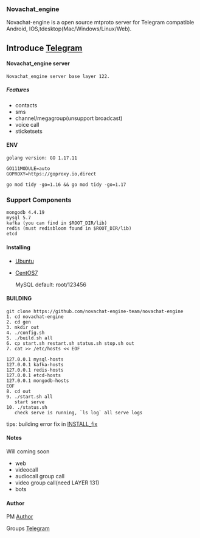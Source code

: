 
### Novachat_engine
Novachat-engine is a open source mtproto server for Telegram compatible Android, IOS,tdesktop(Mac/Windows/Linux/Web).
## Introduce [Telegram](https://telegram.org/)

#### Novachat_engine server
    Novachat_engine server base layer 122.

##### Features
- contacts
- sms
- channel/megagroup(unsupport broadcast)
- voice call
- sticketsets

#### ENV

    golang version: GO 1.17.11

    GO111MODULE=auto
    GOPROXY=https://goproxy.io,direct

    go mod tidy -go=1.16 && go mod tidy -go=1.17


### Support Components
    mongodb 4.4.19
    mysql 5.7
    kafka (you can find in $ROOT_DIR/lib)
    redis (must redisbloom found in $ROOT_DIR/lib)
    etcd

#### Installing
- [Ubuntu](https://github.com/novachat-engine-team/novachat-engine/blob/main/install/install_ubuntu.md)
- [CentOS7](https://github.com/novachat-engine-team/novachat-engine/blob/main/install/install_centos-7.md)
  
    MySQL default: root/123456

#### BUILDING
    git clone https://github.com/novachat-engine-team/novachat-engine
    1. cd novachat-engine
    2. cd gen
    3. mkdir out
    4. ./config.sh
    5. ./build.sh all
    6. cp start.sh restart.sh status.sh stop.sh out
    7. cat >> /etc/hosts << EOF 

    127.0.0.1 mysql-hosts 
    127.0.0.1 kafka-hosts 
    127.0.0.1 redis-hosts 
    127.0.0.1 etcd-hosts 
    127.0.0.1 mongodb-hosts
    EOF
    8. cd out
    9. ./start.sh all
       start serve
    10. ./status.sh
       check serve is running, `ls log` all serve logs

tips: building error fix in [INSTALL_fix](https://github.com/novachat-engine-team/novachat-engine/blob/main/INSTALL_fix)

#### Notes
Will coming soon

- web
- videocall
- audiocall group call
- video group call(need LAYER 131)
- bots


#### Author 
PM [Author](https://t.me/bigM1223)

Groups [Telegram](https://t.me/novachat_telegram)
